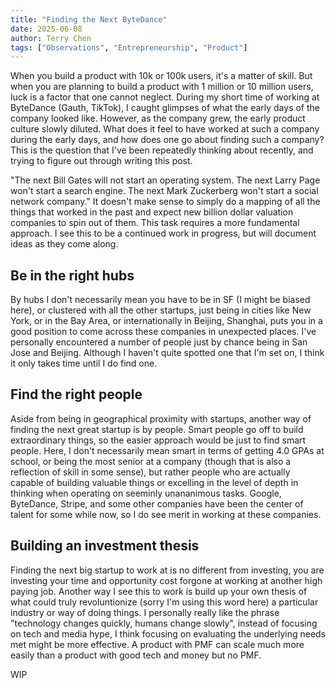 ```yaml
---
title: "Finding the Next ByteDance"
date: 2025-06-08
author: Terry Chen
tags: ["Observations", "Entrepreneurship", "Product"]
---
```


When you build a product with 10k or 100k users, it's a matter of skill. But when you are planning to build a product with 1 million or 10 million users, luck is a factor that one cannot neglect. During my short time of working at ByteDance (Gauth, TikTok), I caught glimpses of what the early days of the company looked like. However, as the company grew, the early product culture slowly diluted. What does it feel to have worked at such a company during the early days, and how does one go about finding such a company? This is the question that I've been repeatedly thinking about recently, and trying to figure out through writing this post. 

"The next Bill Gates will not start an operating system. The next Larry Page won't start a search engine. The next Mark Zuckerberg won't start a social network company." It doesn't make sense to simply do a mapping of all the things that worked in the past and expect new billion dollar valuation companies to spin out of them. This task requires a more fundamental approach. I see this to be a continued work in progress, but will document ideas as they come along.

## Be in the right hubs
By hubs I don't necessarily mean you have to be in SF (I might be biased here), or clustered with all the other startups, just being in cities like New York, or in the Bay Area, or internationally in Beijing, Shanghai, puts you in a good position to come across these companies in unexpected places. I've personally encountered a number of people just by chance being in San Jose and Beijing. Although I haven't quite spotted one that I'm set on, I think it only takes time until I do find one. 

## Find the right people
Aside from being in geographical proximity with startups, another way of finding the next great startup is by people. Smart people go off to build extraordinary things, so the easier approach would be just to find smart people. Here, I don't necessarily mean smart in terms of getting 4.0 GPAs at school, or being the most senior at a company (though that is also a reflection of skill in some sense), but rather people who are actually capable of building valuable things or excelling in the level of depth in thinking when operating on seeminly unananimous tasks. Google, ByteDance, Stripe, and some other companies have been the center of talent for some while now, so I do see merit in working at these companies. 

## Building an investment thesis
Finding the next big startup to work at is no different from investing, you are investing your time and opportunity cost forgone at working at another high paying job. Another way I see this to work is build up your own thesis of what could truly revoluntionize (sorry I'm using this word here) a particular industry or way of doing things. I personally really like the phrase "technology changes quickly, humans change slowly", instead of focusing on tech and media hype, I think focusing on evaluating the underlying needs met might be more effective. A product with PMF can scale much more easily than a product with good tech and money but no PMF. 

WIP